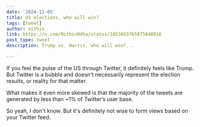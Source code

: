 ```yaml
---
date: '2024-11-05'
title: US elections, who will win?
tags: [tweet]
author: nithin
link: https://x.com/Nithin0dha/status/1853693765875048916
post_type: tweet
description: Trump vs. Harris, who will win?...

---
```


If you feel the pulse of the US through Twitter, it definitely feels like Trump. But Twitter is a bubble and doesn't necessarily represent the election results, or reality for that matter.

What makes it even more skewed is that the majority of the tweets are generated by less than ~1% of Twitter’s user base. 

So yeah, I don't know. But it's definitely not wise to form views based on your Twitter feed.
